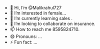 - 👋 Hi, I’m @Malikrahul727
- 👀 I’m interested in female...
- 🌱 I’m currently learning sales .
- 💞️ I’m looking to collaborate on insurance.
- 📫 How to reach me 8595824710.
- 😄 Pronouns: ...
- ⚡ Fun fact: ...

<!---
Malikrahul727/Malikrahul727 is a ✨ special ✨ repository because its `README.md` (this file) appears on your GitHub profile.
You can click the Preview link to take a look at your changes.
--->
